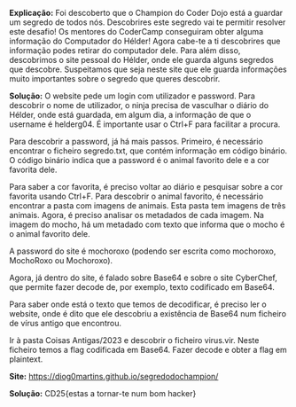 **Explicação:** Foi descoberto que o Champion do Coder Dojo está a guardar um segredo de todos nós. Descobrires este segredo vai te permitir resolver este desafio! Os mentores do CoderCamp conseguiram obter alguma informação do Computador do Hélder! Agora cabe-te a ti descobrires que informação podes retirar do computador dele. Para além disso, descobrimos o site pessoal do Hélder, onde ele guarda alguns segredos que descobre. Suspeitamos que seja neste site que ele guarda informações muito importantes sobre o segredo que queres descobrir.

**Solução:** O website pede um login com utilizador e password. Para descobrir o nome de utilizador, o ninja precisa de vasculhar o diário do Hélder, onde está guardada, em algum dia, a informação de que o username é helderg04. É importante usar o Ctrl+F para facilitar a procura.

Para descobrir a password, já há mais passos. Primeiro, é necessário encontrar o ficheiro segredo.txt, que contém informação em código binário. O código binário indica que a password é o animal favorito dele e a cor favorita dele.

Para saber a cor favorita, é preciso voltar ao diário e pesquisar sobre a cor favorita usando Ctrl+F. Para descobrir o animal favorito, é necessário encontrar a pasta com imagens de animais. Esta pasta tem imagens de três animais. Agora, é preciso analisar os metadados de cada imagem. Na imagem do mocho, há um metadado com texto que informa que o mocho é o animal favorito dele.

A password do site é mochoroxo (podendo ser escrita como mochoroxo, MochoRoxo ou Mochoroxo).

Agora, já dentro do site, é falado sobre Base64 e sobre o site CyberChef, que permite fazer decode de, por exemplo, texto codificado em Base64.

Para saber onde está o texto que temos de decodificar, é preciso ler o website, onde é dito que ele descobriu a existência de Base64 num ficheiro de vírus antigo que encontrou.

Ir à pasta Coisas Antigas/2023 e descobrir o ficheiro virus.vir. Neste ficheiro temos a flag codificada em Base64. Fazer decode e obter a flag em plaintext.

**Site:** https://diog0martins.github.io/segredodochampion/

**Solução:** CD25{estas a tornar-te num bom hacker}
